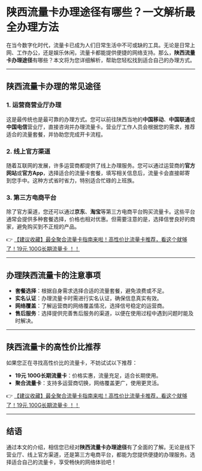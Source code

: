 # 陕西流量卡办理途径有哪些？一文解析最全办理方法

在当今数字化时代，流量卡已成为人们日常生活中不可或缺的工具。无论是日常上网、工作办公，还是娱乐休闲，流量卡都能提供便捷的网络支持。那么，**陕西流量卡办理途径**有哪些？本文将为您详细解析，帮助您轻松找到适合自己的办理方式。

---

## 陕西流量卡办理的常见途径

### 1. 运营商营业厅办理
这是最传统也是最可靠的办理方式。您可以前往陕西当地的**中国移动**、**中国联通**或**中国电信**营业厅，直接咨询并办理流量卡。营业厅工作人员会根据您的需求，推荐适合的流量套餐，并协助您完成开卡流程。

### 2. 线上官方渠道
随着互联网的发展，许多运营商都提供了线上办理服务。您可以通过运营商的**官方网站**或**官方App**，选择适合的流量卡套餐，填写相关信息后，流量卡会直接邮寄到您手中。这种方式省时省力，特别适合忙碌的上班族。

### 3. 第三方电商平台
除了官方渠道，您还可以通过**京东**、**淘宝**等第三方电商平台购买流量卡。这些平台通常会提供多种套餐选择，价格也相对优惠。但需要注意的是，选择信誉良好的商家，避免购买到不正规的产品。

👉 [【建议收藏】最全聚合流量卡指南来啦！高性价比流量卡推荐，看这个就够了！19元 100G长期流量卡 ！！](https://bit.ly/Liuliangka)

---

## 办理陕西流量卡的注意事项

- **套餐选择**：根据自身需求选择合适的流量套餐，避免浪费或不足。
- **实名认证**：办理流量卡时需进行实名认证，确保信息真实有效。
- **网络覆盖**：了解运营商的网络覆盖情况，选择信号稳定的运营商。
- **售后服务**：选择提供完善售后服务的渠道，以便在使用过程中遇到问题时能及时解决。

---

## 陕西流量卡的高性价比推荐

如果您正在寻找高性价比的流量卡，不妨试试以下推荐：
- **19元 100G长期流量卡**：价格实惠，流量充足，适合长期使用。
- **聚合流量卡**：支持多运营商切换，网络覆盖更广，使用更灵活。

👉 [【建议收藏】最全聚合流量卡指南来啦！高性价比流量卡推荐，看这个就够了！19元 100G长期流量卡 ！！](https://bit.ly/Liuliangka)

---

## 结语

通过本文的介绍，相信您已经对**陕西流量卡办理途径**有了全面的了解。无论是线下营业厅、线上官方渠道，还是第三方电商平台，都能为您提供便捷的办理服务。选择适合自己的流量卡，享受畅快的网络体验吧！